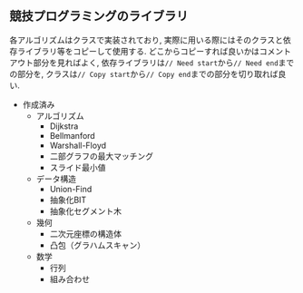 ## 競技プログラミングのライブラリ

各アルゴリズムはクラスで実装されており, 実際に用いる際にはそのクラスと依存ライブラリ等をコピーして使用する. どこからコピーすれば良いかはコメントアウト部分を見ればよく, 依存ライブラリは`// Need start`から`// Need end`までの部分を, クラスは`// Copy start`から`// Copy end`までの部分を切り取れば良い.

* 作成済み
    * アルゴリズム
        * Dijkstra
        * Bellmanford
        * Warshall-Floyd
        * 二部グラフの最大マッチング
        * スライド最小値
    * データ構造
        * Union-Find
        * 抽象化BIT
        * 抽象化セグメント木
    * 幾何
        * 二次元座標の構造体
        * 凸包（グラハムスキャン）
    * 数学
        * 行列
        * 組み合わせ